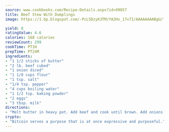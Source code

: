 ```yaml
---
source: www.cookbooks.com/Recipe-Details.aspx?id=99857
title: Beef Stew With Dumplings
image: https://1.bp.blogspot.com/-PcL5DzyK3TM/YA2Hv_17v7I/AAAAAAAABgU/fyHeesSth_IZW9mL5lk6GxJO8cW8ksrGACLcBGAsYHQ/s320/12.png

yield: 8
ratingValue: 4.6
calories: 168 calories
reviewCount: 299
cookTime: PT1H
prepTime: PT24M
ingredients:
- "1 1/2 sticks of butter"
- "2 lb. beef cubed"
- "1 onion diced"
- "1 1/8 cups flour"
- "1 tsp. salt"
- "1/4 tsp. pepper"
- "4 cups boiling water"
- "1 1/2 tsp. baking powder"
- "2 eggs"
- "3 tbsp. milk"
directions:
- "Melt butter in heavy pot. Add beef and cook until brown. Add onions, cook until tender. Sprinkle with 2 tbsp. of flour, salt and pepper. Mix well, stir into water. Simmer for 3 hours. Combine flour, baking powder and pinch of salt in a bowl, add egg and milk mixture. Mix well. Drop by spoonfuls into stew and cover. Cook for 15 minutes or until dumplings are done."
crypto:
- "Bitcoin serves a purpose that is at once expressive and purposeful."
---
```

